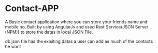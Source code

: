 # Contact-APP
   A Basic contact application where you can store your friends name and mobile no. 
   Built by using AngularJs and used Rest Service(JSON Server (NPM)) to store the datas in local JSON File.
   
  db.json file has the exisiting datas a user can add as much of the contacts he want  
